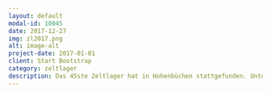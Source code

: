```yaml
---
layout: default
modal-id: 10045
date: 2017-12-27
img: zl2017.png
alt: image-alt
project-date: 2017-01-01
client: Start Bootstrap
category: zeltlager
description: Das 45ste Zeltlager hat in Hohenbüchen stattgefunden. Unter dem Motto "Erfinder" wurden tolle Bastelideen umgesetzt und viele Spiele gespielt.
---
```

